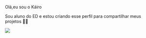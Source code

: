 Olá,eu sou o Káiro

Sou aluno do ED e estou criando esse perfil para compartilhar meus projetos 🥇👘

![](https://media1.tenor.com/m/gHtmvm3cKKIAAAAd/high-kick-karate.gif)

